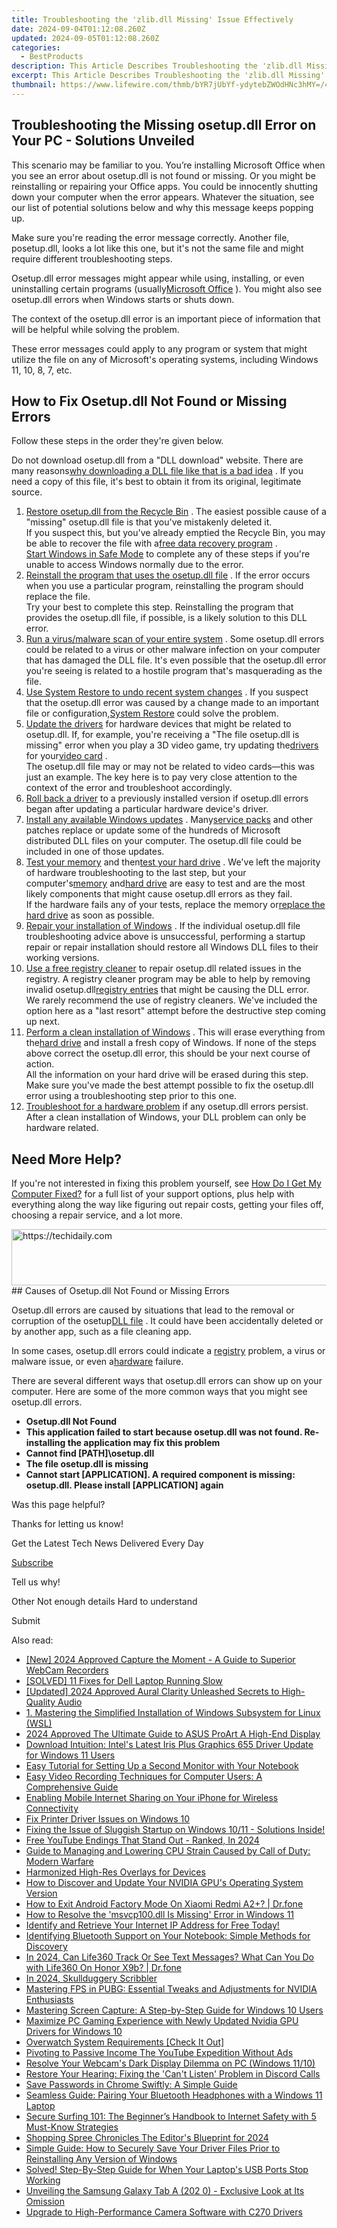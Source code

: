 ```yaml
---
title: Troubleshooting the 'zlib.dll Missing' Issue Effectively
date: 2024-09-04T01:12:08.260Z
updated: 2024-09-05T01:12:08.260Z
categories:
  - BestProducts
description: This Article Describes Troubleshooting the 'zlib.dll Missing' Issue Effectively
excerpt: This Article Describes Troubleshooting the 'zlib.dll Missing' Issue Effectively
thumbnail: https://www.lifewire.com/thmb/bYR7jUbYf-ydytebZWOdHNc3hMY=/400x300/filters:no_upscale():max_bytes(150000):strip_icc():format(webp)/zlib-dll-error-message-e67d4707c8964b5db94effe8129edb65.png
---
```


## Troubleshooting the Missing osetup.dll Error on Your PC - Solutions Unveiled
 This scenario may be familiar to you. You’re installing Microsoft Office when you see an error about osetup.dll is not found or missing. Or you might be reinstalling or repairing your Office apps. You could be innocently shutting down your computer when the error appears. Whatever the situation, see our list of potential solutions below and why this message keeps popping up.  

 Make sure you're reading the error message correctly. Another file, posetup.dll, looks a lot like this one, but it's not the same file and might require different troubleshooting steps.

 Osetup.dll error messages might appear while using, installing, or even uninstalling certain programs (usually[Microsoft Office](https://www.lifewire.com/microsoft-office-4156573) ). You might also see osetup.dll errors when Windows starts or shuts down.

 The context of the osetup.dll error is an important piece of information that will be helpful while solving the problem.

 These error messages could apply to any program or system that might utilize the file on any of Microsoft's operating systems, including Windows 11, 10, 8, 7, etc.

## How to Fix Osetup.dll Not Found or Missing Errors

 Follow these steps in the order they're given below.

 Do not download osetup.dll from a "DLL download" website. There are many reasons[why downloading a DLL file like that is a bad idea](https://www.lifewire.com/important-reasons-not-to-download-dll-files-2624455) . If you need a copy of this file, it's best to obtain it from its original, legitimate source.

1. [Restore osetup.dll from the Recycle Bin](https://www.lifewire.com/how-to-restore-deleted-files-from-the-recycle-bin-2624515) . The easiest possible cause of a "missing" osetup.dll file is that you've mistakenly deleted it.  
 If you suspect this, but you've already emptied the Recycle Bin, you may be able to recover the file with a[free data recovery program](https://www.lifewire.com/free-data-recovery-software-tools-2622893) .  
[Start Windows in Safe Mode](https://www.lifewire.com/how-do-i-start-windows-in-safe-mode-2624480) to complete any of these steps if you're unable to access Windows normally due to the error.
2. [Reinstall the program that uses the osetup.dll file](https://www.lifewire.com/what-is-the-proper-way-to-reinstall-a-software-program-2624478) . If the error occurs when you use a particular program, reinstalling the program should replace the file.  
 Try your best to complete this step. Reinstalling the program that provides the osetup.dll file, if possible, is a likely solution to this DLL error.
3. [Run a virus/malware scan of your entire system](https://www.lifewire.com/properly-scan-your-computer-for-viruses-and-other-malware-2624526) . Some osetup.dll errors could be related to a virus or other malware infection on your computer that has damaged the DLL file. It's even possible that the osetup.dll error you're seeing is related to a hostile program that's masquerading as the file.
4. [Use System Restore to undo recent system changes](https://www.lifewire.com/how-to-use-system-restore-in-windows-2626131) . If you suspect that the osetup.dll error was caused by a change made to an important file or configuration,[System Restore](https://www.lifewire.com/what-is-system-restore-2626022) could solve the problem.
5. [Update the drivers](https://www.lifewire.com/how-to-update-drivers-in-windows-2619214) for hardware devices that might be related to osetup.dll. If, for example, you're receiving a "The file osetup.dll is missing" error when you play a 3D video game, try updating the[drivers](https://www.lifewire.com/what-is-a-device-driver-2625796) for your[video card](https://www.lifewire.com/what-is-a-video-card-2618161) .  
 The osetup.dll file may or may not be related to video cards—this was just an example. The key here is to pay very close attention to the context of the error and troubleshoot accordingly.
6. [Roll back a driver](https://www.lifewire.com/how-to-roll-back-a-driver-in-windows-2619217) to a previously installed version if osetup.dll errors began after updating a particular hardware device's driver.
7. [Install any available Windows updates](https://www.lifewire.com/how-to-check-for-install-windows-updates-2624596) . Many[service packs](https://www.lifewire.com/what-is-a-service-pack-2626010) and other patches replace or update some of the hundreds of Microsoft distributed DLL files on your computer. The osetup.dll file could be included in one of those updates.
8. [Test your memory](https://www.lifewire.com/free-memory-test-programs-2626178) and then[test your hard drive](https://www.lifewire.com/free-hard-drive-testing-programs-2626183) . We've left the majority of hardware troubleshooting to the last step, but your computer's[memory](https://www.lifewire.com/what-is-random-access-memory-ram-2618159) and[hard drive](https://www.lifewire.com/what-is-a-hard-disk-drive-2618152) are easy to test and are the most likely components that might cause osetup.dll errors as they fail.  
 If the hardware fails any of your tests, replace the memory or[replace the hard drive](https://www.lifewire.com/how-to-replace-a-hard-drive-2626200) as soon as possible.
9. [Repair your installation of Windows](https://www.lifewire.com/how-do-i-automatically-repair-windows-problems-2624907) . If the individual osetup.dll file troubleshooting advice above is unsuccessful, performing a startup repair or repair installation should restore all Windows DLL files to their working versions.
10. [Use a free registry cleaner](https://www.lifewire.com/free-registry-cleaners-2626176) to repair osetup.dll related issues in the registry. A registry cleaner program may be able to help by removing invalid osetup.dll[registry entries](https://www.lifewire.com/what-is-a-registry-key-2625999) that might be causing the DLL error.  
 We rarely recommend the use of registry cleaners. We've included the option here as a "last resort" attempt before the destructive step coming up next.
11. [Perform a clean installation of Windows](https://www.lifewire.com/how-to-clean-install-windows-2624904) . This will erase everything from the[hard drive](https://www.lifewire.com/what-is-a-hard-disk-drive-2618152) and install a fresh copy of Windows. If none of the steps above correct the osetup.dll error, this should be your next course of action.  
 All the information on your hard drive will be erased during this step. Make sure you've made the best attempt possible to fix the osetup.dll error using a troubleshooting step prior to this one.
12. [Troubleshoot for a hardware problem](https://www.lifewire.com/fix-a-dll-issue-caused-by-a-hardware-problem-2624493) if any osetup.dll errors persist. After a clean installation of Windows, your DLL problem can only be hardware related.

## Need More Help?

 If you're not interested in fixing this problem yourself, see [How Do I Get My Computer Fixed?](https://www.lifewire.com/how-do-i-get-my-computer-fixed-2625167) for a full list of your support options, plus help with everything along the way like figuring out repair costs, getting your files off, choosing a repair service, and a lot more.

<!-- affiliate ads begin -->
<a href="https://aligracehair.sjv.io/c/5597632/1925570/19272" target="_top" id="1925570">
  <img src="//a.impactradius-go.com/display-ad/19272-1925570" border="0" alt="https://techidaily.com" width="728" height="90"/>
</a>
<img height="0" width="0" src="https://aligracehair.sjv.io/i/5597632/1925570/19272" style="position:absolute;visibility:hidden;" border="0" />
<!-- affiliate ads end -->
## Causes of Osetup.dll Not Found or Missing Errors

 Osetup.dll errors are caused by situations that lead to the removal or corruption of the ​osetup[DLL file](https://www.lifewire.com/what-is-a-dll-file-2625852) . It could have been accidentally deleted or by another app, such as a file cleaning app.

 In some cases, osetup.dll errors could indicate a ​[registry](https://www.lifewire.com/windows-registry-2625992) problem, a virus or malware issue, or even a[hardware](https://www.lifewire.com/computer-hardware-2625895) failure.

 There are several different ways that osetup.dll errors can show up on your computer. Here are some of the more common ways that you might see osetup.dll errors.

* **Osetup.dll Not Found**
* **This application failed to start because osetup.dll was not found. Re-installing the application may fix this problem**
* **Cannot find \[PATH\]\\osetup.dll**
* **The file osetup.dll is missing**
* **Cannot start \[APPLICATION\]. A required component is missing: osetup.dll. Please install \[APPLICATION\] again**

Was this page helpful?

Thanks for letting us know!

 Get the Latest Tech News Delivered Every Day

[Subscribe](https://www.lifewire.com/#)

Tell us why!

 Other  Not enough details  Hard to understand

 Submit

<ins class="adsbygoogle"
     style="display:block"
     data-ad-format="autorelaxed"
     data-ad-client="ca-pub-7571918770474297"
     data-ad-slot="1223367746"></ins>



<ins class="adsbygoogle"
     style="display:block"
     data-ad-client="ca-pub-7571918770474297"
     data-ad-slot="8358498916"
     data-ad-format="auto"
     data-full-width-responsive="true"></ins>

<span class="atpl-alsoreadstyle">Also read:</span>
<div><ul>
<li><a href="https://video-capture.techidaily.com/new-2024-approved-capture-the-moment-a-guide-to-superior-webcam-recorders/"><u>[New] 2024 Approved  Capture the Moment - A Guide to Superior WebCam Recorders</u></a></li>
<li><a href="https://tech-renaissance.techidaily.com/solved-11-fixes-for-dell-laptop-running-slow/"><u>[SOLVED] 11 Fixes for Dell Laptop Running Slow</u></a></li>
<li><a href="https://facebook-video-footage.techidaily.com/updated-2024-approved-aural-clarity-unleashed-secrets-to-high-quality-audio/"><u>[Updated] 2024 Approved  Aural Clarity Unleashed  Secrets to High-Quality Audio</u></a></li>
<li><a href="https://win-blog.techidaily.com/1-mastering-the-simplified-installation-of-windows-subsystem-for-linux-wsl/"><u>1. Mastering the Simplified Installation of Windows Subsystem for Linux (WSL)</u></a></li>
<li><a href="https://some-guidance.techidaily.com/2024-approved-the-ultimate-guide-to-asus-proart-a-high-end-display/"><u>2024 Approved  The Ultimate Guide to ASUS ProArt  A High-End Display</u></a></li>
<li><a href="https://win-dash.techidaily.com/download-intuition-intels-latest-iris-plus-graphics-655-driver-update-for-windows-11-users/"><u>Download Intuition: Intel's Latest Iris Plus Graphics 655 Driver Update for Windows 11 Users</u></a></li>
<li><a href="https://tech-renaissance.techidaily.com/easy-tutorial-for-setting-up-a-second-monitor-with-your-notebook/"><u>Easy Tutorial for Setting Up a Second Monitor with Your Notebook</u></a></li>
<li><a href="https://tech-renaissance.techidaily.com/easy-video-recording-techniques-for-computer-users-a-comprehensive-guide/"><u>Easy Video Recording Techniques for Computer Users: A Comprehensive Guide</u></a></li>
<li><a href="https://tech-renaissance.techidaily.com/enabling-mobile-internet-sharing-on-your-iphone-for-wireless-connectivity/"><u>Enabling Mobile Internet Sharing on Your iPhone for Wireless Connectivity</u></a></li>
<li><a href="https://tech-renaissance.techidaily.com/fix-printer-driver-issues-on-windows-10/"><u>Fix Printer Driver Issues on Windows 10</u></a></li>
<li><a href="https://tech-renaissance.techidaily.com/fixing-the-issue-of-sluggish-startup-on-windows-1011-solutions-inside/"><u>Fixing the Issue of Sluggish Startup on Windows 10/11 - Solutions Inside!</u></a></li>
<li><a href="https://facebook-video-footage.techidaily.com/free-youtube-endings-that-stand-out-ranked-in-2024/"><u>Free YouTube Endings That Stand Out - Ranked, In 2024</u></a></li>
<li><a href="https://tech-renaissance.techidaily.com/guide-to-managing-and-lowering-cpu-strain-caused-by-call-of-duty-modern-warfare/"><u>Guide to Managing and Lowering CPU Strain Caused by Call of Duty: Modern Warfare</u></a></li>
<li><a href="https://extra-resources.techidaily.com/harmonized-high-res-overlays-for-devices/"><u>Harmonized High-Res Overlays for Devices</u></a></li>
<li><a href="https://tech-renaissance.techidaily.com/how-to-discover-and-update-your-nvidia-gpus-operating-system-version/"><u>How to Discover and Update Your NVIDIA GPU's Operating System Version</u></a></li>
<li><a href="https://change-location.techidaily.com/how-to-exit-android-factory-mode-on-xiaomi-redmi-a2plus-drfone-by-drfone-fix-android-problems-fix-android-problems/"><u>How to Exit Android Factory Mode On Xiaomi Redmi A2+? | Dr.fone</u></a></li>
<li><a href="https://tech-renaissance.techidaily.com/how-to-resolve-the-msvcp100dll-is-missing-error-in-windows-11/"><u>How to Resolve the 'msvcp100.dll Is Missing' Error in Windows 11</u></a></li>
<li><a href="https://tech-renaissance.techidaily.com/identify-and-retrieve-your-internet-ip-address-for-free-today/"><u>Identify and Retrieve Your Internet IP Address for Free Today!</u></a></li>
<li><a href="https://tech-renaissance.techidaily.com/identifying-bluetooth-support-on-your-notebook-simple-methods-for-discovery/"><u>Identifying Bluetooth Support on Your Notebook: Simple Methods for Discovery</u></a></li>
<li><a href="https://change-location.techidaily.com/in-2024-can-life360-track-or-see-text-messages-what-can-you-do-with-life360-on-honor-x9b-drfone-by-drfone-virtual-android/"><u>In 2024, Can Life360 Track Or See Text Messages? What Can You Do with Life360 On Honor X9b? | Dr.fone</u></a></li>
<li><a href="https://extra-approaches.techidaily.com/in-2024-skullduggery-scribbler/"><u>In 2024, Skullduggery Scribbler</u></a></li>
<li><a href="https://tech-renaissance.techidaily.com/mastering-fps-in-pubg-essential-tweaks-and-adjustments-for-nvidia-enthusiasts/"><u>Mastering FPS in PUBG: Essential Tweaks and Adjustments for NVIDIA Enthusiasts</u></a></li>
<li><a href="https://tech-renaissance.techidaily.com/mastering-screen-capture-a-step-by-step-guide-for-windows-10-users/"><u>Mastering Screen Capture: A Step-by-Step Guide for Windows 10 Users</u></a></li>
<li><a href="https://tech-renaissance.techidaily.com/maximize-pc-gaming-experience-with-newly-updated-nvidia-gpu-drivers-for-windows-10/"><u>Maximize PC Gaming Experience with Newly Updated Nvidia GPU Drivers for Windows 10</u></a></li>
<li><a href="https://tech-renaissance.techidaily.com/overwatch-system-requirements-check-it-out/"><u>Overwatch System Requirements [Check It Out]</u></a></li>
<li><a href="https://youtube-web.techidaily.com/ing-to-passive-income-the-youtube-expedition-without-ads/"><u>Pivoting to Passive Income  The YouTube Expedition Without Ads</u></a></li>
<li><a href="https://tech-renaissance.techidaily.com/resolve-your-webcams-dark-display-dilemma-on-pc-windows-1110/"><u>Resolve Your Webcam's Dark Display Dilemma on PC (Windows 11/10)</u></a></li>
<li><a href="https://sound-issues.techidaily.com/restore-your-hearing-fixing-the-cant-listen-problem-in-discord-calls/"><u>Restore Your Hearing: Fixing the 'Can't Listen' Problem in Discord Calls</u></a></li>
<li><a href="https://tech-renaissance.techidaily.com/save-passwords-in-chrome-swiftly-a-simple-guide/"><u>Save Passwords in Chrome Swiftly: A Simple Guide</u></a></li>
<li><a href="https://tech-renaissance.techidaily.com/seamless-guide-pairing-your-bluetooth-headphones-with-a-windows-11-laptop/"><u>Seamless Guide: Pairing Your Bluetooth Headphones with a Windows 11 Laptop</u></a></li>
<li><a href="https://tech-renaissance.techidaily.com/secure-surfing-101-the-beginners-handbook-to-internet-safety-with-5-must-know-strategies/"><u>Secure Surfing 101: The Beginner’s Handbook to Internet Safety with 5 Must-Know Strategies</u></a></li>
<li><a href="https://extra-guidance.techidaily.com/shopping-spree-chronicles-the-editors-blueprint-for-2024/"><u>Shopping Spree Chronicles  The Editor's Blueprint for 2024</u></a></li>
<li><a href="https://tech-renaissance.techidaily.com/simple-guide-how-to-securely-save-your-driver-files-prior-to-reinstalling-any-version-of-windows/"><u>Simple Guide: How to Securely Save Your Driver Files Prior to Reinstalling Any Version of Windows</u></a></li>
<li><a href="https://tech-renaissance.techidaily.com/solved-step-by-step-guide-for-when-your-laptops-usb-ports-stop-working/"><u>Solved! Step-By-Step Guide for When Your Laptop's USB Ports Stop Working</u></a></li>
<li><a href="https://buynow-help.techidaily.com/unveiling-the-samsung-galaxy-tab-a-202-0-exclusive-look-at-its-omission/"><u>Unveiling the Samsung Galaxy Tab A (202 0) - Exclusive Look at Its Omission</u></a></li>
<li><a href="https://driver-install.techidaily.com/upgrade-to-high-performance-camera-software-with-c270-drivers/"><u>Upgrade to High-Performance Camera Software with C270 Drivers</u></a></li>
</ul></div>
